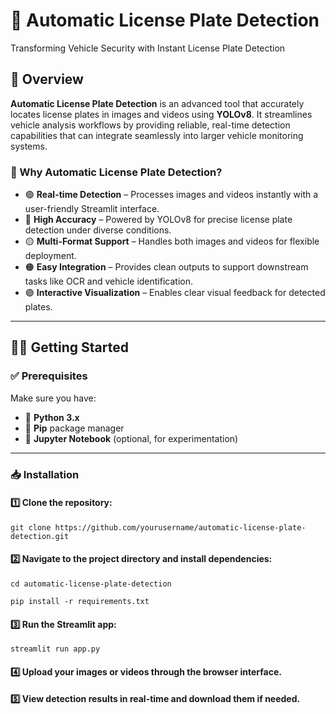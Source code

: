 # 🚀 Automatic License Plate Detection
Transforming Vehicle Security with Instant License Plate Detection

## 📜 Overview
**Automatic License Plate Detection** is an advanced tool that accurately locates license plates in images and videos using **YOLOv8**. It streamlines vehicle analysis workflows by providing reliable, real-time detection capabilities that can integrate seamlessly into larger vehicle monitoring systems.

### 🎯 Why Automatic License Plate Detection?
- 🟢 **Real-time Detection** – Processes images and videos instantly with a user-friendly Streamlit interface.
- 🔵 **High Accuracy** – Powered by YOLOv8 for precise license plate detection under diverse conditions.
- 🟡 **Multi-Format Support** – Handles both images and videos for flexible deployment.
- 🟠 **Easy Integration** – Provides clean outputs to support downstream tasks like OCR and vehicle identification.
- 🟣 **Interactive Visualization** – Enables clear visual feedback for detected plates.

---

## 🧑‍💻 Getting Started

### ✅ Prerequisites
Make sure you have:
- 🐍 **Python 3.x**
- 📜 **Pip** package manager
- 📘 **Jupyter Notebook** (optional, for experimentation)

---

### 📥 Installation

#### 1️⃣ Clone the repository:
```
git clone https://github.com/yourusername/automatic-license-plate-detection.git
```
#### 2️⃣ Navigate to the project directory and install dependencies:
```
cd automatic-license-plate-detection
```
```
pip install -r requirements.txt
```
#### 3️⃣ Run the Streamlit app:
```
streamlit run app.py
```
#### 4️⃣ Upload your images or videos through the browser interface.
#### 5️⃣ View detection results in real-time and download them if needed.


